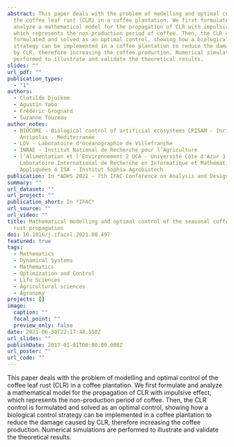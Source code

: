 ```yaml
---
abstract: This paper deals with the problem of modelling and optimal control of
  the coffee leaf rust (CLR) in a coffee plantation. We first formulate and
  analyze a mathematical model for the propagation of CLR with impulsive effect,
  which represents the non-production period of coffee. Then, the CLR control is
  formulated and solved as an optimal control, showing how a biological control
  strategy can be implemented in a coffee plantation to reduce the damage caused
  by CLR, therefore increasing the coffee production. Numerical simulations are
  performed to illustrate and validate the theoretical results.
slides: ""
url_pdf: ""
publication_types:
  - "1"
authors:
  - Clotilde Djuikem
  - Agustín Yabo
  - Frédéric Grognard
  - Suzanne Touzeau
author_notes:
  - BIOCORE - Biological control of artificial ecosystems CRISAM - Inria Sophia
    Antipolis - Méditerranée
  - LOV - Laboratoire d'océanographie de Villefranche
  - INRAE - Institut National de Recherche pour l’Agriculture
  - l’Alimentation et l’Environnement 2 UCA - Université Côte d'Azur 3 LIRIMA -
    Laboratoire International de Recherche en Informatique et Mathématiques
    Appliquées 4 ISA - Institut Sophia Agrobiotech
publication: In *ADHS 2021 - 7th IFAC Conference on Analysis and Design of Hybrid Systems*
summary: ""
url_dataset: ""
url_project: ""
publication_short: In *IFAC*
url_source: ""
url_video: ""
title: Mathematical modelling and optimal control of the seasonal coffee leaf
  rust propagation
doi: 10.1016/j.ifacol.2021.08.497
featured: true
tags:
  - Mathematics
  - Dynamical Systems
  - Mathematics
  - Optimization and Control
  - Life Sciences
  - Agricultural sciences
  - Agronomy
projects: []
image:
  caption: ""
  focal_point: ""
  preview_only: false
date: 2021-06-30T22:17:48.550Z
url_slides: ""
publishDate: 2017-01-01T00:00:00.000Z
url_poster: ""
url_code: ""
---
```

This paper deals with the problem of modelling and optimal control of the coffee leaf rust (CLR) in a coffee plantation. We first formulate and analyze a mathematical model for the propagation of CLR with impulsive effect, which represents the non-production period of coffee. Then, the CLR control is formulated and solved as an optimal control, showing how a biological control strategy can be implemented in a coffee plantation to reduce the damage caused by CLR, therefore increasing the coffee production. Numerical simulations are performed to illustrate and validate the theoretical results.
